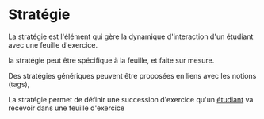 # Stratégie

La stratégie est l'élément qui gère la dynamique d'interaction d'un étudiant avec une feuille d'exercice.

la stratégie peut être spécifique à la feuille, et faite sur mesure.

Des stratégies génériques peuvent être proposées en liens avec les notions (tags), 


La stratégie permet de définir une succession d'exercice qu'un 
[étudiant](../acteur/etudiant.md) va recevoir dans une feuille d'exercice

